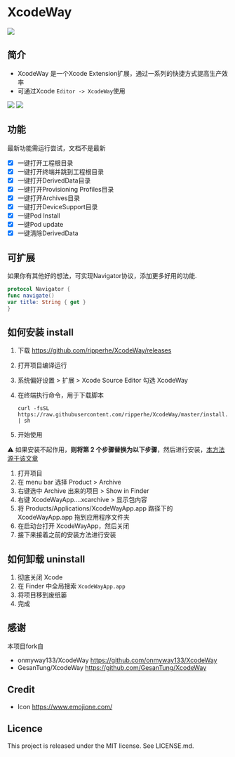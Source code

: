 XcodeWay
==

![](Screenshots/Banner.png)

## 简介

- XcodeWay 是一个Xcode Extension扩展，通过一系列的快捷方式提高生产效率
- 可通过Xcode  `Editor -> XcodeWay`使用

![](Screenshots/F3264F08-0189-4888-9BD3-4FFF7BCEFF33.png)
![](Screenshots/gif6.gif)

## 功能

最新功能需运行尝试，文档不是最新

- [x] 一键打开工程根目录
- [x] 一键打开终端并跳到工程根目录
- [x] 一键打开DerivedData目录
- [x] 一键打开Provisioning Profiles目录
- [x] 一键打开Archives目录
- [x] 一键打开DeviceSupport目录
- [x] 一键Pod Install
- [x] 一键Pod update
- [x] 一键清除DerivedData

## 可扩展

如果你有其他好的想法，可实现Navigator协议，添加更多好用的功能.

```swift
protocol Navigator {
func navigate()
var title: String { get }
}
```

## 如何安装 install

1. 下载 <https://github.com/ripperhe/XcodeWay/releases>
2. 打开项目编译运行
3. 系统偏好设置 > 扩展 > Xcode Source Editor 勾选 XcodeWay
4. 在终端执行命令，用于下载脚本
	
	```
	curl -fsSL https://raw.githubusercontent.com/ripperhe/XcodeWay/master/install.sh | sh
	```
5. 开始使用

⚠️ 如果安装不起作用，**则将第 2 个步骤替换为以下步骤**，然后进行安装，[本方法源于该文章](https://github.com/Bouke/SwiftInitializerGenerator#installation)

1. 打开项目
2. 在 menu bar 选择 Product > Archive
3. 右键选中 Archive 出来的项目 > Show in Finder
4. 右键 XcodeWayApp....xcarchive > 显示包内容
5. 将 Products/Applications/XcodeWayApp.app 路径下的 XcodeWayApp.app 拖到应用程序文件夹
6. 在启动台打开 XcodeWayApp，然后关闭
7. 接下来接着之前的安装方法进行安装

## 如何卸载 uninstall

1. 彻底关闭 Xcode
2. 在 Finder 中全局搜索 `XcodeWayApp.app`
3. 将项目移到废纸篓
4. 完成

## 感谢

本项目fork自

* onmyway133/XcodeWay <https://github.com/onmyway133/XcodeWay>
* GesanTung/XcodeWay <https://github.com/GesanTung/XcodeWay>

## Credit

- Icon https://www.emojione.com/

## Licence

This project is released under the MIT license. See LICENSE.md.


